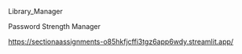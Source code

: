 Library_Manager



Password Strength Manager

https://sectionaassignments-o85hkfjcffi3tgz6app6wdy.streamlit.app/
